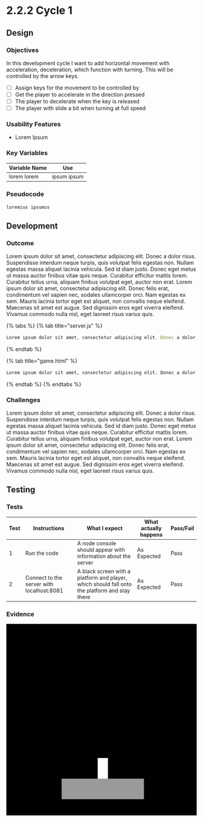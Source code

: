 # 2.2.2 Cycle 1

## Design

### Objectives

In this development cycle I want to add horizontal movement with acceleration, deceleration, which function with turning. This will be controlled by the arrow keys.

* [ ] Assign keys for the movement to be controlled by
* [ ] Get the player to accelerate in the direction pressed
* [ ] The player to decelerate when the key is released
* [ ] The player with slide a bit when turning at full speed

### Usability Features

* Lorem Ipsum

### Key Variables

| Variable Name | Use         |
| ------------- | ----------- |
| lorem lorem   | ipsum ipsum |

### Pseudocode

```
loremius ipsumus
```

## Development

### Outcome

Lorem ipsum dolor sit amet, consectetur adipiscing elit. Donec a dolor risus. Suspendisse interdum neque turpis, quis volutpat felis egestas non. Nullam egestas massa aliquet lacinia vehicula. Sed id diam justo. Donec eget metus ut massa auctor finibus vitae quis neque. Curabitur efficitur mattis lorem. Curabitur tellus urna, aliquam finibus volutpat eget, auctor non erat. Lorem ipsum dolor sit amet, consectetur adipiscing elit. Donec felis erat, condimentum vel sapien nec, sodales ullamcorper orci. Nam egestas ex sem. Mauris lacinia tortor eget est aliquet, non convallis neque eleifend. Maecenas sit amet est augue. Sed dignissim eros eget viverra eleifend. Vivamus commodo nulla nisl, eget laoreet risus varius quis.

{% tabs %}
{% tab title="server.js" %}
```javascript
Lorem ipsum dolor sit amet, consectetur adipiscing elit. Donec a dolor risus. Suspendisse interdum neque turpis, quis volutpat felis egestas non. Nullam egestas massa aliquet lacinia vehicula. Sed id diam justo. Donec eget metus ut massa auctor finibus vitae quis neque. Curabitur efficitur mattis lorem. Curabitur tellus urna, aliquam finibus volutpat eget, auctor non erat. Lorem ipsum dolor sit amet, consectetur adipiscing elit. Donec felis erat, condimentum vel sapien nec, sodales ullamcorper orci. Nam egestas ex sem. Mauris lacinia tortor eget est aliquet, non convallis neque eleifend. Maecenas sit amet est augue. Sed dignissim eros eget viverra eleifend. Vivamus commodo nulla nisl, eget laoreet risus varius quis.
```
{% endtab %}

{% tab title="game.html" %}
```html
Lorem ipsum dolor sit amet, consectetur adipiscing elit. Donec a dolor risus. Suspendisse interdum neque turpis, quis volutpat felis egestas non. Nullam egestas massa aliquet lacinia vehicula. Sed id diam justo. Donec eget metus ut massa auctor finibus vitae quis neque. Curabitur efficitur mattis lorem. Curabitur tellus urna, aliquam finibus volutpat eget, auctor non erat. Lorem ipsum dolor sit amet, consectetur adipiscing elit. Donec felis erat, condimentum vel sapien nec, sodales ullamcorper orci. Nam egestas ex sem. Mauris lacinia tortor eget est aliquet, non convallis neque eleifend. Maecenas sit amet est augue. Sed dignissim eros eget viverra eleifend. Vivamus commodo nulla nisl, eget laoreet risus varius quis.
```
{% endtab %}
{% endtabs %}

### Challenges

Lorem ipsum dolor sit amet, consectetur adipiscing elit. Donec a dolor risus. Suspendisse interdum neque turpis, quis volutpat felis egestas non. Nullam egestas massa aliquet lacinia vehicula. Sed id diam justo. Donec eget metus ut massa auctor finibus vitae quis neque. Curabitur efficitur mattis lorem. Curabitur tellus urna, aliquam finibus volutpat eget, auctor non erat. Lorem ipsum dolor sit amet, consectetur adipiscing elit. Donec felis erat, condimentum vel sapien nec, sodales ullamcorper orci. Nam egestas ex sem. Mauris lacinia tortor eget est aliquet, non convallis neque eleifend. Maecenas sit amet est augue. Sed dignissim eros eget viverra eleifend. Vivamus commodo nulla nisl, eget laoreet risus varius quis.

## Testing

### Tests

| Test | Instructions                              | What I expect                                                                                 | What actually happens | Pass/Fail |
| ---- | ----------------------------------------- | --------------------------------------------------------------------------------------------- | --------------------- | --------- |
| 1    | Run the code                              | A node console should appear with information about the server                                | As Expected           | Pass      |
| 2    | Connect to the server with localhost:8081 | A black screen with a platform and player, which should fall onto the platform and stay there | As Expected           | Pass      |

### Evidence

![](<../.gitbook/assets/image (3).png>)
